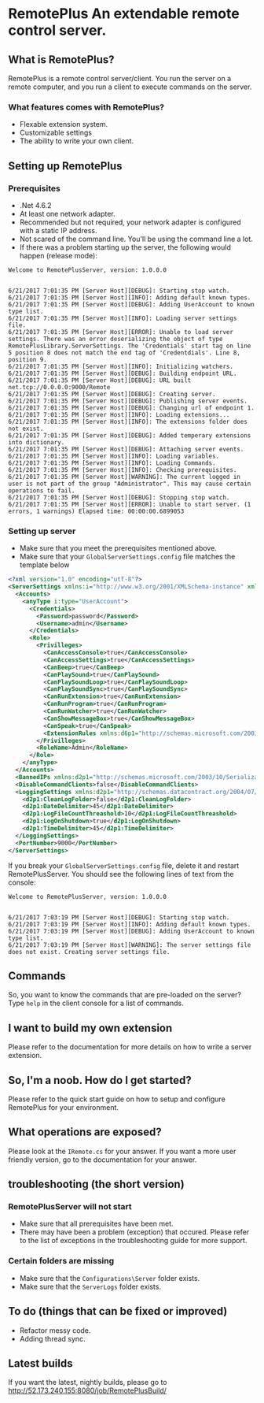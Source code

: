 # RemotePlus An extendable remote control server.
## What is RemotePlus?
RemotePlus is a remote control server/client. You run the server on a remote computer, and you run a client to execute commands on the server.
### What features comes with RemotePlus?
* Flexable extension system.
* Customizable settings
* The ability to write your own client.
## Setting up RemotePlus
### Prerequisites
* .Net 4.6.2
* At least one network adapter.
* Recommended but not required, your network adapter is configured with a static IP address.
* Not scared of the command line. You'll be using the command line a lot.
* If there was a problem starting up the server, the following would happen (release mode):
```
Welcome to RemotePlusServer, version: 1.0.0.0


6/21/2017 7:01:35 PM [Server Host][DEBUG]: Starting stop watch.
6/21/2017 7:01:35 PM [Server Host][INFO]: Adding default known types.
6/21/2017 7:01:35 PM [Server Host][DEBUG]: Adding UserAccount to known type list.
6/21/2017 7:01:35 PM [Server Host][INFO]: Loading server settings file.
6/21/2017 7:01:35 PM [Server Host][ERROR]: Unable to load server settings. There was an error deserializing the object of type RemotePlusLibrary.ServerSettings. The 'Credentials' start tag on line 5 position 8 does not match the end tag of 'Credentdials'. Line 8, position 9.
6/21/2017 7:01:35 PM [Server Host][INFO]: Initializing watchers.
6/21/2017 7:01:35 PM [Server Host][DEBUG]: Building endpoint URL.
6/21/2017 7:01:35 PM [Server Host][DEBUG]: URL built net.tcp://0.0.0.0:9000/Remote
6/21/2017 7:01:35 PM [Server Host][DEBUG]: Creating server.
6/21/2017 7:01:35 PM [Server Host][DEBUG]: Publishing server events.
6/21/2017 7:01:35 PM [Server Host][DEBUG]: Changing url of endpoint 1.
6/21/2017 7:01:35 PM [Server Host][INFO]: Loading extensions...
6/21/2017 7:01:35 PM [Server Host][INFO]: The extensions folder does not exist.
6/21/2017 7:01:35 PM [Server Host][DEBUG]: Added temperary extensions into dictionary.
6/21/2017 7:01:35 PM [Server Host][DEBUG]: Attaching server events.
6/21/2017 7:01:35 PM [Server Host][INFO]: Loading variables.
6/21/2017 7:01:35 PM [Server Host][INFO]: Loading Commands.
6/21/2017 7:01:35 PM [Server Host][INFO]: Checking prerequisites.
6/21/2017 7:01:35 PM [Server Host][WARNING]: The current logged in user is not part of the group "Administrator". This may cause certain operations to fail.
6/21/2017 7:01:35 PM [Server Host][DEBUG]: Stopping stop watch.
6/21/2017 7:01:35 PM [Server Host][ERROR]: Unable to start server. (1 errors, 1 warnings) Elapsed time: 00:00:00.6899053
```
### Setting up server
* Make sure that you meet the prerequisites mentioned above.
* Make sure that your `GlobalServerSettings.config` file matches the template below
``` xml
<?xml version="1.0" encoding="utf-8"?>
<ServerSettings xmlns:i="http://www.w3.org/2001/XMLSchema-instance" xmlns="http://schemas.datacontract.org/2004/07/RemotePlusLibrary">
  <Accounts>
    <anyType i:type="UserAccount">
      <Credentials>
        <Password>password</Password>
        <Username>admin</Username>
      </Credentials>
      <Role>
        <Privilleges>
          <CanAccessConsole>true</CanAccessConsole>
          <CanAccessSettings>true</CanAccessSettings>
          <CanBeep>true</CanBeep>
          <CanPlaySound>true</CanPlaySound>
          <CanPlaySoundLoop>true</CanPlaySoundLoop>
          <CanPlaySoundSync>true</CanPlaySoundSync>
          <CanRunExtension>true</CanRunExtension>
          <CanRunProgram>true</CanRunProgram>
          <CanRunWatcher>true</CanRunWatcher>
          <CanShowMessageBox>true</CanShowMessageBox>
          <CanSpeak>true</CanSpeak>
          <ExtensionRules xmlns:d6p1="http://schemas.microsoft.com/2003/10/Serialization/Arrays" />
        </Privilleges>
        <RoleName>Admin</RoleName>
      </Role>
    </anyType>
  </Accounts>
  <BannedIPs xmlns:d2p1="http://schemas.microsoft.com/2003/10/Serialization/Arrays" i:nil="true" />
  <DisableCommandClients>false</DisableCommandClients>
  <LoggingSettings xmlns:d2p1="http://schemas.datacontract.org/2004/07/RemotePlusLibrary.Core">
    <d2p1:CleanLogFolder>false</d2p1:CleanLogFolder>
    <d2p1:DateDelimiter>45</d2p1:DateDelimiter>
    <d2p1:LogFileCountThreashold>10</d2p1:LogFileCountThreashold>
    <d2p1:LogOnShutdown>true</d2p1:LogOnShutdown>
    <d2p1:TimeDelimiter>45</d2p1:TimeDelimiter>
  </LoggingSettings>
  <PortNumber>9000</PortNumber>
</ServerSettings>
```
If you break your `GlobalServerSettings.config` file, delete it and restart RemotePlusServer. You should see the following lines of text from the console:
```
Welcome to RemotePlusServer, version: 1.0.0.0


6/21/2017 7:03:19 PM [Server Host][DEBUG]: Starting stop watch.
6/21/2017 7:03:19 PM [Server Host][INFO]: Adding default known types.
6/21/2017 7:03:19 PM [Server Host][DEBUG]: Adding UserAccount to known type list.
6/21/2017 7:03:19 PM [Server Host][WARNING]: The server settings file does not exist. Creating server settings file.
```
## Commands
So, you want to know the commands that are pre-loaded on the server? Type `help` in the client console for a list of commands.
## I want to build my own extension
Please refer to the documentation for more details on how to write a server extension.
## So, I'm a noob. How do I get started?
Please refer to the quick start guide on how to setup and configure RemotePlus for your environment.
## What operations are exposed?
Please look at the `IRemote.cs` for your answer. If you want a more user friendly version, go to the documentation for your answer.
## troubleshooting (the short version)
### RemotePlusServer will not start
* Make sure that all prerequisites have been met.
* There may have been a problem (exception) that occured. Please refer to the list of exceptions in the troubleshooting guide for more support.
### Certain folders are missing
* Make sure that the `Configurations\Server` folder exists.
* Make sure that the `ServerLogs` folder exists.
## To do (things that can be fixed or improved)
* Refactor messy code.
* Adding thread sync.
## Latest builds
If you want the latest, nightly builds, please go to http://52.173.240.155:8080/job/RemotePlusBuild/